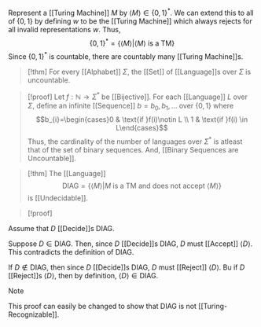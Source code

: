 

Represent a [[Turing Machine]] $M$ by $\langle M\rangle\in\{0,1\}^{*}$. We can extend this to all of $\{0,1\}$ by defining $w$ to be the [[Turing Machine]] which always rejects for all invalid representations $w$. Thus, $$\{0,1\}^{*}=\{\langle M\rangle|\langle M\rangle \text{ is a TM}\}$$Since $\{0,1\}^{*}$ is countable, there are countably many [[Turing Machine]]s.

>[!thm]
>For every [[Alphabet]] $\Sigma$, the [[Set]] of [[Language]]s over $\Sigma$ is uncountable.

>[!proof]
Let $f:\mathbb{N}\rightarrow\Sigma^{*}$ be [[Bijective]]. For each [[Language]] $L$ over $\Sigma$, define an infinite [[Sequence]] $b=b_{0},b_{1},\ldots$ over $\{0,1\}$ where $$b_{i}=\begin{cases}0 & \text{if }f(i)\notin L \\
1 & \text{if }f(i) \in L\end{cases}$$
Thus, the cardinality of the number of languages over $\Sigma^{*}$ is atleast that of the set of binary sequences. And, [[Binary Sequences are Uncountable]]. 

>[!thm]
The [[Language]] $$\text{DIAG}=\{\langle M\rangle|M \text{ is a TM and does not accept }\langle M\rangle\}$$is [[Undecidable]].

>[!proof]

Assume that $D$ [[Decide]]s $\text{DIAG}$.

Suppose $D\in\text{DIAG}$. Then, since $D$ [[Decide]]s $\text{DIAG}$, $D$ must [[Accept]] $\langle D\rangle$. This contradicts the definition of $\text{DIAG}$.

If $D\notin \text{DIAG}$, then since $D$ [[Decide]]s $\text{DIAG}$, $D$ must [[Reject]] $\langle D\rangle$. Bu if $D$ [[Reject]]s $\langle D\rangle$, then by definition, $\langle D\rangle\in\text{DIAG}$.

>[!note] 
>This proof can easily be changed to show that $\text{DIAG}$ is not [[Turing-Recognizable]]. 

